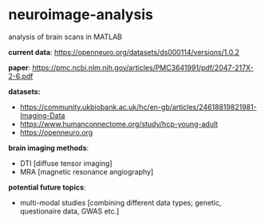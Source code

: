 # neuroimage-analysis
analysis of brain scans in MATLAB

**current data**: https://openneuro.org/datasets/ds000114/versions/1.0.2

**paper**: https://pmc.ncbi.nlm.nih.gov/articles/PMC3641991/pdf/2047-217X-2-6.pdf

**datasets:**
- https://community.ukbiobank.ac.uk/hc/en-gb/articles/24618819821981-Imaging-Data
- https://www.humanconnectome.org/study/hcp-young-adult
- https://openneuro.org

**brain imaging methods**:
- DTI [diffuse tensor imaging]
- MRA [magnetic resonance angiography]

**potential future topics**:
- multi-modal studies [combining different data types; genetic, questionaire data, GWAS etc.]

